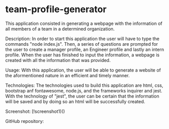 # team-profile-generator

This application consisted in generating a webpage with the information of all members of a team in a determined organization.

Description:
In order to start this application the user will have to type the commands "node index.js". Then, a series of questions are prompted for the user to create a manager profile, an Engineer profile and lastly an intern profile. When the user has finished to input the information, a webpage is created with all the information that was provided.

Usage:
With this application, the user will be able to generate a website of the aformentioned nature in an efficient and timely manner. 

Technologies:
The technologies used to build this application are html, css, bootstrap anf fontawesome, node.js, and the frameworks inquirer and jest.
With the technology of "jest", the user can be certain that the information will be saved and by doing so an html will be successfully created.

Screenshot:
[!screenshot1)()

GitHub repository:


